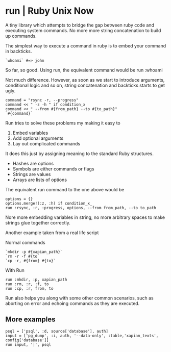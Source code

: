 # run | Ruby Unix Now
A tiny library which attempts to bridge the gap between ruby code and executing system commands. No more more string concatenation to build up commands. 

The simplest way to execute a command in ruby is to embed your command in backticks. 

    `whoami` #=> john

So far, so good. Using run, the equivalent command would be 
    run :whoami
  
Not much difference. However, as soon as we start to introduce arguments, conditional logic and so on, string concatenation and backticks starts to get ugly.

    command = "rsync -r, --progress"
    command << " -z -h " if condition_x
    command << " --from #{from_path} --to #{to_path}"
    `#{command}`
  
Run tries to solve these problems my making it easy to

  1. Embed variables
  2. Add optional arguments
  3. Lay out complicated commands

It does this just by assigning meaning to the standard Ruby structures. 
  
  - Hashes are options
  - Symbols are either commands or flags
  - Strings are values
  - Arrays are lists of options

The equivalent run command to the one above would be

    options = {}
    options.merge!(:z, :h) if condition_x_
    run :rsync, :r, :progress, options, --from from_path, --to to_path
  
Nore more embedding variables in string, no more arbitrary spaces to make 
strings glue together correctly.

Another example taken from a real life script

Normal commands
  
    `mkdir -p #{xapian_path}`
    `rm -r -f #{to`
    `cp -r, #{from} #{to}`
  
With Run

    run :mkdir, :p, xapian_path
    run :rm, :r, :f, to
    run :cp, :r, from, to

Run also helps you along with some other common scenarios, such as aborting on error and echoing commands as they are executed.

## More examples

    psql = ['psql', :d, source['database'], auth]
    input = ['pg_dump', :i, auth, '--data-only', :table,'xapian_texts', config['database']]
    run input, '|', psql